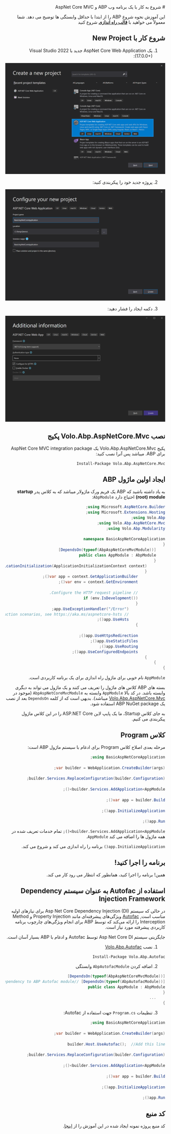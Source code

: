 <div dir="rtl">
# شروع به کار با یک برنامه وب ABP و AspNet Core MVC

این آموزش نحوه شروع ABP را از ابتدا با حداقل وابستگی ها توضیح می دهد. شما معمولاً می خواهید با **[قالب راه اندازی](Getting-Started-AspNetCore-MVC-Template.md)** شروع کنید

## شروع کار با New Project

1. یک AspNet Core Web Application جدید با Visual Studio 2022 (17.0.0+):

![](images/create-new-aspnet-core-application-v2.png)

2. پروژه جدید خود را پیکربندی کنید:

![](images/select-empty-web-application-v2.png)

3. دکمه ایجاد را فشار دهید:

![create-aspnet-core-application](images/create-aspnet-core-application.png)

## نصب Volo.Abp.AspNetCore.Mvc پکیج

پکیج Volo.Abp.AspNetCore.Mvc یک AspNet Core MVC integration package برای ABP. میباشد پس آنرا نصب کنید:

````
Install-Package Volo.Abp.AspNetCore.Mvc
````

## ایجاد اولین ماژول ABP 

به یاد داشته باشید که ABP یک فریم ورک ماژولار میباشد که به کلاس پدر  **startup (root) module** احتیاج دارد ``AbpModule``:

````C#
using Microsoft.AspNetCore.Builder;
using Microsoft.Extensions.Hosting;
using Volo.Abp;
using Volo.Abp.AspNetCore.Mvc;
using Volo.Abp.Modularity;

namespace BasicAspNetCoreApplication
{
    [DependsOn(typeof(AbpAspNetCoreMvcModule))]
    public class AppModule : AbpModule
    {
        public override void OnApplicationInitialization(ApplicationInitializationContext context)
        {
            var app = context.GetApplicationBuilder();
            var env = context.GetEnvironment();

            // Configure the HTTP request pipeline.
            if (env.IsDevelopment())
            {
                app.UseExceptionHandler("/Error");
                // The default HSTS value is 30 days. You may want to change this for production scenarios, see https://aka.ms/aspnetcore-hsts.
                app.UseHsts();
            }

            app.UseHttpsRedirection();
            app.UseStaticFiles();
            app.UseRouting();
            app.UseConfiguredEndpoints();
        }
    }
}
````

``AppModule`` نام خوبی برای ماژول راه اندازی برای یک برنامه کاربردی است.

بسته های ABP کلاس های ماژول را تعریف می کنند و یک ماژول می تواند به دیگری وابسته باشد. در کد بالا ``AppModule`` وابسته به ``AbpAspNetCoreMvcModule`` (موجود در [Volo.Abp.AspNetCore.Mvc](https://www.nuget.org/packages/Volo.Abp.AspNetCore.Mvc) میباشد). بدیهی است که از کلمه ``DependsOn`` بعد از نصب یک ABP NuGet package استفاده شود.

به جای کلاس Startup، ما یک پایپ لاین ASP.NET Core را در این کلاس ماژول پیکربندی می کنیم.

## کلاس Program

مرحله بعدی اصلاح کلاس Program برای ادغام با سیستم ماژول ABP است:

````C#
using BasicAspNetCoreApplication;

var builder = WebApplication.CreateBuilder(args);

builder.Services.ReplaceConfiguration(builder.Configuration);

builder.Services.AddApplication<AppModule>();

var app = builder.Build();

app.InitializeApplication();

app.Run();
````

``builder.Services.AddApplication<AppModule>();`` تمام خدمات تعریف شده در همه ماژول ها را اضافه می کند ``AppModule``.

``app.InitializeApplication()`` برنامه را راه اندازی می کند و شروع می کند.

## برنامه را اجرا کنید!

همین! برنامه را اجرا کنید، همانطور که انتظار می رود کار می کند.

## استفاده از Autofac به عنوان سیستم Dependency Injection Framework

در حالی که سیستم Asp Net Core Dependency Injection (DI) برای نیازهای اولیه مناسب است, [Autofac](https://autofac.org/) ویژگی‌های پیشرفته‌ای مانند Property Injection و Method Interception را ارائه می‌کند که توسط ABP برای انجام ویژگی‌های چارچوب برنامه کاربردی پیشرفته مورد نیاز است.

جایگزینی سیستم Asp Net Core DI توسط Autofac و ادغام با ABP بسیار آسان است.

1. نصب [Volo.Abp.Autofac](https://www.nuget.org/packages/Volo.Abp.Autofac) 

````
Install-Package Volo.Abp.Autofac
````

2. اضافه کردن ``AbpAutofacModule`` وابستگی

````C#
[DependsOn(typeof(AbpAspNetCoreMvcModule))]
[DependsOn(typeof(AbpAutofacModule))] //Add dependency to ABP Autofac module
public class AppModule : AbpModule
{
    ...
}
````

3. تنظیمات `Program.cs` جهت استفاده از Autofac:

````C#
using BasicAspNetCoreApplication;

var builder = WebApplication.CreateBuilder(args);

builder.Host.UseAutofac();  //Add this line

builder.Services.ReplaceConfiguration(builder.Configuration);

builder.Services.AddApplication<AppModule>();

var app = builder.Build();

app.InitializeApplication();

app.Run();

````

## کد منبع

کد منبع پروژه نمونه ایجاد شده در این آموزش را از [اینجا](https://github.com/abpframework/abp-samples/tree/master/BasicAspNetCoreApplication).

</div>